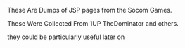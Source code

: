 These Are Dumps of JSP pages from the Socom Games.

These Were Collected From 1UP TheDominator and others.

they could be particularly useful later on
